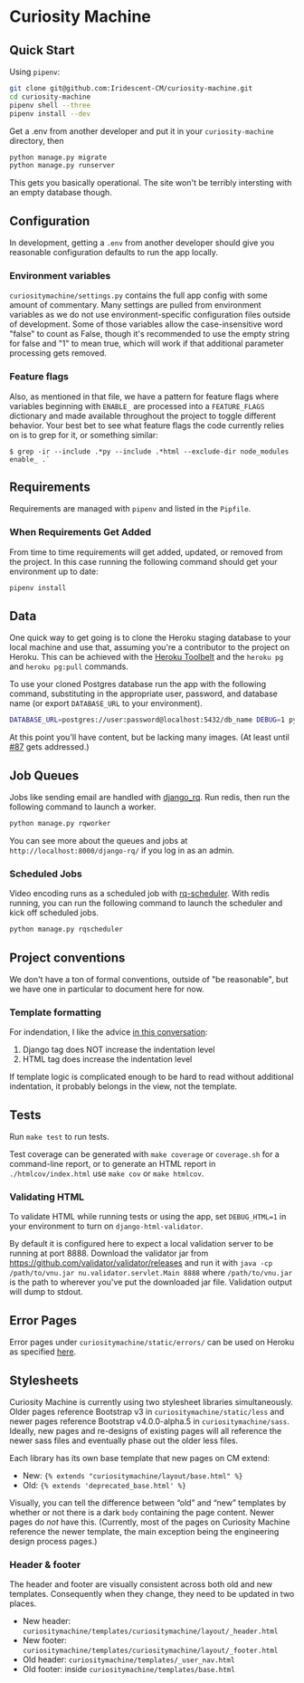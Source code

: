 # Curiosity Machine

## Quick Start

Using `pipenv`:

```sh
git clone git@github.com:Iridescent-CM/curiosity-machine.git
cd curiosity-machine
pipenv shell --three
pipenv install --dev
```

Get a .env from another developer and put it in your `curiosity-machine` directory, then

```sh
python manage.py migrate
python manage.py runserver
```

This gets you basically operational. The site won't be terribly intersting with an empty database though.

## Configuration

In development, getting a `.env` from another developer should give you reasonable configuration defaults
to run the app locally.

### Environment variables

`curiositymachine/settings.py` contains the full app config with some amount of commentary. Many settings are
pulled from environment variables as we do not use environment-specific configuration files outside of development.
Some of those variables allow the case-insensitive word "false" to count as False, though it's recommended to use
the empty string for false and "1" to mean true, which will work if that additional parameter processing gets removed.

### Feature flags

Also, as mentioned in that file, we have a pattern for feature flags where variables beginning with `ENABLE_`
are processed into a `FEATURE_FLAGS` dictionary and made available throughout the project to toggle different
behavior. Your best bet to see what feature flags the code currently relies on is to grep for it, or something similar:

```console
$ grep -ir --include .*py --include .*html --exclude-dir node_modules enable_ .`
```

## Requirements

Requirements are managed with `pipenv` and listed in the `Pipfile`.

### When Requirements Get Added

From time to time requirements will get added, updated, or removed from the project. In this case running
the following command should get your environment up to date:

```sh
pipenv install
```

## Data

One quick way to get going is to clone the Heroku staging database to your local machine and use that, assuming you're
a contributor to the project on Heroku. This can be achieved with the [Heroku Toolbelt](https://toolbelt.heroku.com/) and
the `heroku pg` and `heroku pg:pull` commands.

To use your cloned Postgres database run the app with the following command, substituting in the appropriate user, password, and
database name (or export `DATABASE_URL` to your environment).

```sh
DATABASE_URL=postgres://user:password@localhost:5432/db_name DEBUG=1 python manage.py runserver
```

At this point you'll have content, but be lacking many images. (At least
until [#87](https://github.com/Iridescent-CM/curiosity-machine/issues/87) gets addressed.)

## Job Queues

Jobs like sending email are handled with [django_rq].
Run redis, then run the following command to launch a worker.

```sh
python manage.py rqworker
```

You can see more about the queues and jobs at `http://localhost:8000/django-rq/` if you log in as an admin.

[django_rq]: http://python-rq.org/patterns/django/

### Scheduled Jobs

Video encoding runs as a scheduled job with [rq-scheduler]. With redis running, you can run the following
command to launch the scheduler and kick off scheduled jobs.

```sh
python manage.py rqscheduler
```

[rq-scheduler]: https://github.com/ui/rq-scheduler

## Project conventions

We don't have a ton of formal conventions, outside of "be reasonable", but we have one in particular to document here for now.

### Template formatting

For indendation, I like the advice [in this conversation](http://stackoverflow.com/questions/18456549/django-template-indentation-guideline#answer-31034928):

1. Django tag does NOT increase the indentation level
2. HTML tag does increase the indentation level

If template logic is complicated enough to be hard to read without additional indentation, it probably belongs in the view, not the template.

## Tests

Run `make test` to run tests.

Test coverage can be generated with `make coverage` or `coverage.sh` for a command-line report,
or to generate an HTML report in `./htmlcov/index.html` use `make cov` or `make htmlcov`.

### Validating HTML

To validate HTML while running tests or using the app, set ```DEBUG_HTML=1``` in your environment to turn on `django-html-validator`.

By default it is configured here to expect a local validation server to be running at port 8888. Download the validator jar
from https://github.com/validator/validator/releases and run it with `java -cp /path/to/vnu.jar nu.validator.servlet.Main 8888` where `/path/to/vnu.jar` is the path to wherever you've put the downloaded jar file. Validation
output will dump to stdout.

## Error Pages

Error pages under `curiositymachine/static/errors/` can be used on Heroku as specified [here](https://devcenter.heroku.com/articles/error-pages).

## Stylesheets

Curiosity Machine is currently using two stylesheet libraries simultaneously. Older pages reference Bootstrap v3 in `curiositymachine/static/less` and newer pages reference Bootstrap v4.0.0-alpha.5 in `curiositymachine/sass`. Ideally, new pages and re-designs of existing pages will all reference the newer sass files and eventually phase out the older less files.

Each library has its own base template that new pages on CM extend:

- New: `{% extends "curiositymachine/layout/base.html" %}`
- Old: `{% extends 'deprecated_base.html' %}`

Visually, you can tell the difference between “old” and “new” templates by whether or not there is a dark `body` containing the page content. Newer pages do _not_ have this. (Currently, most of the pages on Curiosity Machine reference the newer template, the main exception being the engineering design process pages.)

### Header & footer

The header and footer are visually consistent across both old and new templates. Consequently when they change, they need to be updated in two places.

- New header: `curiositymachine/templates/curiositymachine/layout/_header.html`
- New footer: `curiositymachine/templates/curiositymachine/layout/_footer.html`
- Old header: `curiositymachine/templates/_user_nav.html`
- Old footer: inside `curiositymachine/templates/base.html`
